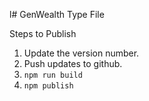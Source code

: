 l# GenWealth Type File

Steps to Publish
1. Update the version number.
2. Push updates to github.
3. `npm run build`
4. `npm publish`
